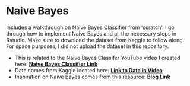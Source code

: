 # Naive Bayes
Includes a walkthrough on Naive Bayes Classifier from 'scratch'. I go through how to implement Naive Bayes and all the necessary steps in Rstudio.
Make sure to download the dataset from Kaggle to follow along. For space purposes, I did not upload the dataset in this repository.
- This is related to the Naive Bayes Classifer YouTube video I created here: [**Naive Bayes Classifier Link**](https://youtu.be/TWF60HjM-mI)
- Data comes from Kaggle located here: [**Link to Data in Video**](https://www.kaggle.com/ankurzing/sentiment-analysis-for-financial-news)
- Inspiration on Naive Bayes comes from this resource: [**Blog Link**](https://www.r-bloggers.com/2019/11/learning-data-science-sentiment-analysis-with-naive-bayes/)
